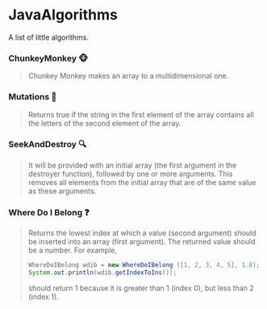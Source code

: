 # JavaAlgorithms
A list of little algorithms.

### ChunkeyMonkey :monkey_face:
> Chunkey Monkey makes an array to a multidimensional one.

### Mutations :ghost:
> Returns true if the string in the first element of the array contains all the letters of the second
> element of the array.

### SeekAndDestroy :mag:
> It will be provided with an initial array (the first argument in the destroyer function), followed by one or
> more arguments. This removes all elements from the initial array that are of the same value as these arguments.

### Where Do I Belong :question:
> Returns the lowest index at which a value (second argument) should be inserted into an array (first argument).
> The returned value should be a number.
> For example,
> ```java
> WhereDoIBelong wdib = new WhereDoIBelong ([1, 2, 3, 4, 5], 1.8);
> System.out.println(wdib.getIndexToIns());
> ```
> should return 1 because it is greater than 1 (index 0), but less than 2 (index 1).